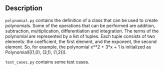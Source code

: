 ## Description

`polynomial.py` contains the definition of a class that can be used to create
polynomials. Some of the operations that can be performed are addition, subtraction,
multiplication, differentiation and integration.
The terms of the polynomial are represented by a list of tuples. Each tuple consists of
two elements: the coefficient, the first element, and the exponent, the second element.
So, for example, the polynomial x**2 + 3*x + 1 is initialized as
Polynomial([(1,0), (3,1), (1,2)]).

`test_cases.py` contains some test cases.
